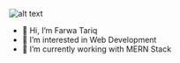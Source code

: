 
![alt text]([http://url/to/img.png](https://i.pinimg.com/564x/bd/89/66/bd89668872238577141a1018961ce1bd.jpg))
- 👋 Hi, I’m Farwa Tariq
- 👀 I’m interested in Web Development
- 🌱 I’m currently working with MERN Stack


<!---
farwaatariq/farwaatariq is a ✨ special ✨ repository because its `README.md` (this file) appears on your GitHub profile.
You can click the Preview link to take a look at your changes.
--->
